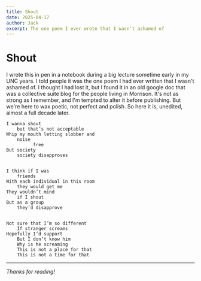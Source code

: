 ```yaml
---
title: Shout
date: 2025-04-17
author: Jack
excerpt: The one poem I ever wrote that I wasn't ashamed of
---
```


# Shout

I wrote this in pen in a notebook during a big lecture sometime early in my UNC years. 
I told people it was the one poem I had ever written that I wasn't ashamed of. I thought I had lost it, but I found it in an old google doc that was a collective suite blog for the people living in Morrison. It's not as strong as I remember, and I'm tempted to alter it before publishing. But we're here to wax poetic, not perfect and polish. So here it is, unedited, almost a full decade later. 

    I wanna shout
		but that’s not acceptable
	Whip my mouth letting slobber and
		noise
	          free
	But society
		society disapproves


	I think if I was
		friends
	With each individual in this room
		they would get me
	They wouldn’t mind
		if I shout
	But as a group
		they’d disapprove


	Not sure that I’m so different
		If stranger screams
	Hopefully I’d support
		But I don’t know him
		Why is he screaming
		This is not a place for that
		This is not a time for that


---

*Thanks for reading!*

